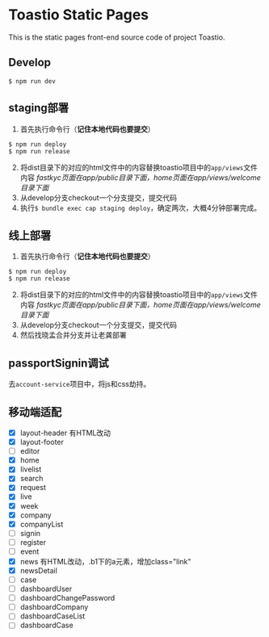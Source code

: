 # Toastio Static Pages
This is the static pages front-end source code of project Toastio.

## Develop

```shell
$ npm run dev
```

## staging部署
1. 首先执行命令行（**记住本地代码也要提交**）
```shell
$ npm run deploy
$ npm run release
```
2. 将dist目录下的对应的html文件中的内容替换toastio项目中的`app/views`文件内容
*fastkyc页面在app/public目录下面，home页面在app/views/welcome目录下面*
3. 从develop分支checkout一个分支提交，提交代码
4. 执行`$ bundle exec cap staging deploy`，确定两次，大概4分钟部署完成。


## 线上部署
1. 首先执行命令行（**记住本地代码也要提交**）
```shell
$ npm run deploy
$ npm run release
```
2. 将dist目录下的对应的html文件中的内容替换toastio项目中的`app/views`文件内容
*fastkyc页面在app/public目录下面，home页面在app/views/welcome目录下面*
3. 从develop分支checkout一个分支提交，提交代码
4. 然后找晓孟合并分支并让老龚部署

## passportSignin调试

去`account-service`项目中，将js和css劫持。

## 移动端适配

* [x] layout-header 有HTML改动
* [x] layout-footer
* [ ] editor
* [x] home
* [x] livelist
* [x] search
* [x] request
* [x] live
* [x] week
* [x] company
* [x] companyList
* [ ] signin
* [ ] register
* [ ] event
* [x] news 有HTML改动，.b1下的a元素，增加class="link"
* [x] newsDetail
* [ ] case
* [ ] dashboardUser
* [ ] dashboardChangePassword
* [ ] dashboardCompany
* [ ] dashboardCaseList
* [ ] dashboardCase
